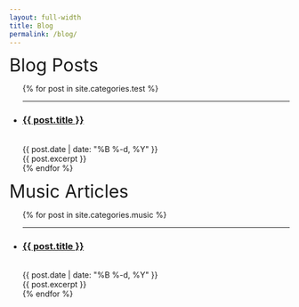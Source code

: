 ```yaml
---
layout: full-width
title: Blog
permalink: /blog/
---
```


  <span style="font-size: xx-large ;">Blog Posts</span> 
  <ul class="content-listing ">
  {% for post in site.categories.test %}      
    <li class="listing">
      <hr class="slender">
      <a href="{{ post.url | prepend: site.baseurl }}"><h3 class="contrast">{{ post.title }}</h3></a>
      <br><span class="smaller">{{ post.date | date: "%B %-d, %Y" }}</span>  <br/>
      <div>{{ post.excerpt }}</div> 
    </li>
  {% endfor %}
  </ul>  
  
  <span style="font-size: xx-large; padding-top:30px">
    Music Articles
  </span> 
  <ul class="content-listing ">
    {% for post in site.categories.music %}      
      <li class="listing">
        <hr class="slender">
        <a href="{{ post.url | prepend: site.baseurl }}"><h3 class="contrast">{{ post.title }}</h3></a>
        <br><span class="smaller">{{ post.date | date: "%B %-d, %Y" }}</span>  <br/>
        <div>{{ post.excerpt }}</div> 
      </li>
    {% endfor %}
  </ul>  

  <!--<div style="font-size:1.75em; margin-bottom:0.5cm">
  !-- <br />
  !-- <font> Contents </font>
  !-- <li><a href="#aims">Key aims</a></li>
  !-- </div> -->

  <!--<br /> this gives you a break in page --> 

  <!--<a href="https://www.remnote.io/a/test-folder/60927fe2b57ae300456f2152"><font style="font-size:1.15em"><b>Paper notes</b></font></a> -->

  <!-- I'm making notes on papers I come across that are related to MLPM in some way. **Nothing beats reading the original paper so please do that if you can** - these notes can hopefully complement that. -->
  
   


